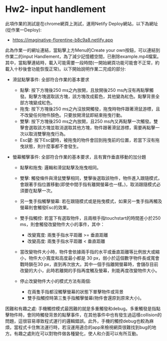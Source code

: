 # Hw2- input handlement

此項作業的測試是在chrome網頁上測試，運用Netify Deploy網站，以下為網址(從作業一Deploy):

- https://imaginative-florentine-b8c9a8.netlify.app

此為作業一的網址連結，當點擊上方Menu的Create your own按鈕，可以連結到作業二的input Handlement，為了減少記憶體空間，已刪除example.mp4檔案。其中，當點擊連結時，載入可能需要一段時間(一開始網頁功能可能會不正常，約載入十秒後會功能恢復正常)。以下開始說明作業二完成的部分:

- 滑鼠點擊事件: 全部符合作業的基本要求

  - 點擊: 按下方塊後250 ms之內放開，且放開後250 ms內沒有再點擊觸發。點擊方塊選取該方塊，該方塊改成藍色，其他變為紅色。點擊背景全部方塊變成紅色。
  - 拖曳: 按下方塊後250 ms之內沒放開觸發，拖曳時物件跟著滑鼠游標，且不改變任何物件顏色。只要放開滑鼠即結束拖曳行動。
  - 雙擊: 按下方塊後250 ms之內放開，且250 ms內又再點擊一次觸發。雙擊會選取該方塊並取消選取其他方塊，物件跟著滑鼠游標，需要再點擊一次以取消雙擊拖曳行為。
  - Esc鍵: 按下Esc鍵時，被拖曳的物件會回到拖曳前的位置，若當下沒有拖曳狀態，則什麼事都不會發生。
  
- 螢幕觸擊事件: 全部符合作業的基本要求，且有實作垂直移動的加分題

  - 點擊和拖曳: 邏輯和滑鼠點擊及拖曳相同。
  - 雙擊: 觸發條件與滑鼠雙擊相同，雙擊後選取該物件，物件進入跟隨模式，會跟著手指位置移動(即使中間手指有離開螢幕也一樣。)，取消跟隨模式必須要在點擊一次。
  - 另一隻手指觸擊螢幕: 若在跟隨模式或是拖曳模式，如果另一隻手指再觸及螢幕則會觸發Esc的效果。
  - 雙手指觸控: 若當下有選取物件，且兩根手指touchstart的時間差小於250 ms，則會觸發改變物件大小的事件，其中：
  
    - 改變寬度: 兩隻手指水平距離 >= 垂直距離
    - 改變高度: 兩隻手指水平距離 < 垂直距離
  
  - 當改變物件大小時，物件會依據兩手指的水平或垂直距離等比例放大或縮小，物件大小寬度和高度最小都是 30 px，弱小於這個數字物件長或寬會戰時鎖在30 px，直到再次放大。其中一個手指離開螢幕時，會儲存目前改變的大小，此時若離開的手指再度觸及螢幕，則能再度改變物件大小。
  - 停止改變物件大小的模式方法有兩個:
  
    - 在兩隻手指都沒觸擊螢幕的狀態下單擊物件或背景
    - 雙手指觸控時第三隻手指觸擊螢幕(物件會還原到原來大小)。
    
困難和有趣之處: 手機觸控模式最困難的就是多重觸發和debug。多重觸發是指點擊物件時，會同時觸發背景的點擊事件，在其他事件中也有發生過這樣collision的問題，這很容易導致程式運行的邏輯錯誤。此外，手機的觸控debug也較為麻煩，當程式卡住無法運行時，若沒運用適合的app來檢視網頁很難找到bug的地方。有趣之處則在可以對物件做各種變化，使人和介面可以有所互動。
